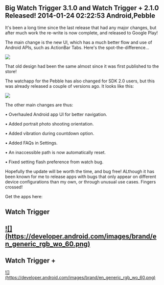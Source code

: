 Big Watch Trigger 3.1.0 and Watch Trigger + 2.1.0 Released!
2014-01-24 02:22:53
Android,Pebble
---

It's been a long time since the last release that had any major changes, but after much work the re-write is now complete, and released to Google Play!

The main change is the new UI, which has a much better flow and use of Android APIs, such as ActionBar Tabs. Here's the spot-the-difference...

<a href="http://ninedof.files.wordpress.com/2014/01/wt-compare.png">![](http://ninedof.files.wordpress.com/2014/01/wt-compare.png?w=545)</a>

That old design had been the same almost since it was first published to the store!

The watchapp for the Pebble has also changed for SDK 2.0 users, but this was already released a couple of versions ago. It looks like this:

<a href="http://ninedof.files.wordpress.com/2014/01/watchapp.png">![](http://ninedof.files.wordpress.com/2014/01/watchapp.png?w=545)</a>

The other main changes are thus:

• Overhauled Android app UI for better navigation.

• Added portrait photo shooting orientation.

• Added vibration during countdown option.

• Added FAQs in Settings.

• An inaccessible path is now automatically reset.

• Fixed setting flash preference from watch bug.

Hopefully the update will be worth the time, and bug free! ALthough it has been known for me to release apps with bugs that only appear on different device configurations than my own, or through unusual use cases. Fingers crossed!

Get the apps here:
<h2><strong>Watch Trigger  </strong><strong>             </strong></h2>
<h2><a href="https://play.google.com/store/apps/details?id=com.wordpress.ninedof.watchtrigger"> ![](https://developer.android.com/images/brand/en_generic_rgb_wo_60.png)</a></h2>
<h2></h2>
<h2><strong>Watch Trigger +</strong></h2>
<p style="text-align:left;"><a href="https://play.google.com/store/apps/details?id=com.wordpress.ninedof.watchtriggerplus">![](https://developer.android.com/images/brand/en_generic_rgb_wo_60.png) </a></p>
